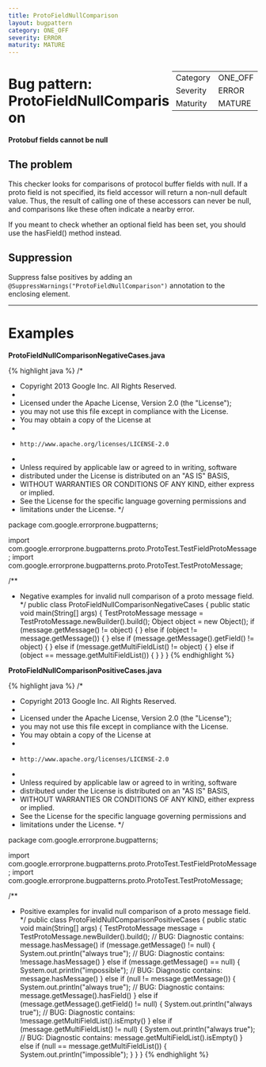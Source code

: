 ```yaml
---
title: ProtoFieldNullComparison
layout: bugpattern
category: ONE_OFF
severity: ERROR
maturity: MATURE
---
```


<div style="float:right;"><table id="metadata">
<tr><td>Category</td><td>ONE_OFF</td></tr>
<tr><td>Severity</td><td>ERROR</td></tr>
<tr><td>Maturity</td><td>MATURE</td></tr>
</table></div>

# Bug pattern: ProtoFieldNullComparison
__Protobuf fields cannot be null__

## The problem
This checker looks for comparisons of protocol buffer fields with null. If a proto field is not specified, its field accessor will return a non-null default value. Thus, the result of calling one of these accessors can never be null, and comparisons like these often indicate a nearby error.

If you meant to check whether an optional field has been set, you should use the hasField() method instead.

## Suppression
Suppress false positives by adding an `@SuppressWarnings("ProtoFieldNullComparison")` annotation to the enclosing element.

----------

# Examples
__ProtoFieldNullComparisonNegativeCases.java__

{% highlight java %}
/*
 * Copyright 2013 Google Inc. All Rights Reserved.
 *
 * Licensed under the Apache License, Version 2.0 (the "License");
 * you may not use this file except in compliance with the License.
 * You may obtain a copy of the License at
 *
 *     http://www.apache.org/licenses/LICENSE-2.0
 *
 * Unless required by applicable law or agreed to in writing, software
 * distributed under the License is distributed on an "AS IS" BASIS,
 * WITHOUT WARRANTIES OR CONDITIONS OF ANY KIND, either express or implied.
 * See the License for the specific language governing permissions and
 * limitations under the License.
 */

package com.google.errorprone.bugpatterns;

import com.google.errorprone.bugpatterns.proto.ProtoTest.TestFieldProtoMessage;
import com.google.errorprone.bugpatterns.proto.ProtoTest.TestProtoMessage;

/**
 * Negative examples for invalid null comparison of a proto message field.
 */
public class ProtoFieldNullComparisonNegativeCases {
  public static void main(String[] args) {
    TestProtoMessage message = TestProtoMessage.newBuilder().build();
    Object object = new Object();
    if (message.getMessage() != object) {
    } else if (object != message.getMessage()) {
    } else if (message.getMessage().getField() != object) {
    } else if (message.getMultiFieldList() != object) {
    } else if (object == message.getMultiFieldList()) {
    }
  }
}
{% endhighlight %}

__ProtoFieldNullComparisonPositiveCases.java__

{% highlight java %}
/*
 * Copyright 2013 Google Inc. All Rights Reserved.
 *
 * Licensed under the Apache License, Version 2.0 (the "License");
 * you may not use this file except in compliance with the License.
 * You may obtain a copy of the License at
 *
 *     http://www.apache.org/licenses/LICENSE-2.0
 *
 * Unless required by applicable law or agreed to in writing, software
 * distributed under the License is distributed on an "AS IS" BASIS,
 * WITHOUT WARRANTIES OR CONDITIONS OF ANY KIND, either express or implied.
 * See the License for the specific language governing permissions and
 * limitations under the License.
 */

package com.google.errorprone.bugpatterns;

import com.google.errorprone.bugpatterns.proto.ProtoTest.TestFieldProtoMessage;
import com.google.errorprone.bugpatterns.proto.ProtoTest.TestProtoMessage;

/**
 * Positive examples for invalid null comparison of a proto message field.
 */
public class ProtoFieldNullComparisonPositiveCases {
  public static void main(String[] args) {
    TestProtoMessage message = TestProtoMessage.newBuilder().build();
    // BUG: Diagnostic contains: message.hasMessage()
    if (message.getMessage() != null) {
      System.out.println("always true");
    // BUG: Diagnostic contains: !message.hasMessage()
    } else if (message.getMessage() == null) {
      System.out.println("impossible");
    // BUG: Diagnostic contains: message.hasMessage()
    } else if (null != message.getMessage()) {
      System.out.println("always true");
    // BUG: Diagnostic contains: message.getMessage().hasField()
    } else if (message.getMessage().getField() != null) {
      System.out.println("always true");
    // BUG: Diagnostic contains: !message.getMultiFieldList().isEmpty()
    } else if (message.getMultiFieldList() != null) {
      System.out.println("always true");
    // BUG: Diagnostic contains: message.getMultiFieldList().isEmpty()
    } else if (null == message.getMultiFieldList()) {
      System.out.println("impossible");
    }
  }
}
{% endhighlight %}

